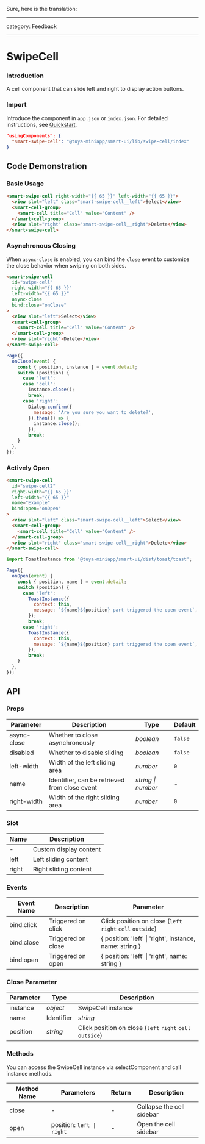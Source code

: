 Sure, here is the translation:

---

category: Feedback

---

# SwipeCell

### Introduction

A cell component that can slide left and right to display action buttons.

### Import

Introduce the component in `app.json` or `index.json`. For detailed instructions, see [Quickstart](/material/smartui?comId=help-getting-started&appType=miniapp).

```json
"usingComponents": {
  "smart-swipe-cell": "@tuya-miniapp/smart-ui/lib/swipe-cell/index"
}
```

## Code Demonstration

### Basic Usage

```html
<smart-swipe-cell right-width="{{ 65 }}" left-width="{{ 65 }}">
  <view slot="left" class="smart-swipe-cell__left">Select</view>
  <smart-cell-group>
    <smart-cell title="Cell" value="Content" />
  </smart-cell-group>
  <view slot="right" class="smart-swipe-cell__right">Delete</view>
</smart-swipe-cell>
```

### Asynchronous Closing

When `async-close` is enabled, you can bind the `close` event to customize the close behavior when swiping on both sides.

```html
<smart-swipe-cell
  id="swipe-cell"
  right-width="{{ 65 }}"
  left-width="{{ 65 }}"
  async-close
  bind:close="onClose"
>
  <view slot="left">Select</view>
  <smart-cell-group>
    <smart-cell title="Cell" value="Content" />
  </smart-cell-group>
  <view slot="right">Delete</view>
</smart-swipe-cell>
```

```js
Page({
  onClose(event) {
    const { position, instance } = event.detail;
    switch (position) {
      case 'left':
      case 'cell':
        instance.close();
        break;
      case 'right':
        Dialog.confirm({
          message: 'Are you sure you want to delete?',
        }).then(() => {
          instance.close();
        });
        break;
    }
  },
});
```

### Actively Open

```html
<smart-swipe-cell
  id="swipe-cell2"
  right-width="{{ 65 }}"
  left-width="{{ 65 }}"
  name="Example"
  bind:open="onOpen"
>
  <view slot="left" class="smart-swipe-cell__left">Select</view>
  <smart-cell-group>
    <smart-cell title="Cell" value="Content" />
  </smart-cell-group>
  <view slot="right" class="smart-swipe-cell__right">Delete</view>
</smart-swipe-cell>
```

```js
import ToastInstance from '@tuya-miniapp/smart-ui/dist/toast/toast';

Page({
  onOpen(event) {
    const { position, name } = event.detail;
    switch (position) {
      case 'left':
        ToastInstance({
          context: this,
          message: `${name}${position} part triggered the open event`,
        });
        break;
      case 'right':
        ToastInstance({
          context: this,
          message: `${name}${position} part triggered the open event`,
        });
        break;
    }
  },
});
```

## API

### Props

| Parameter   | Description                                  | Type              | Default |
| ----------- | -------------------------------------------- | ----------------- | ------- |
| async-close | Whether to close asynchronously               | _boolean_         | `false` |
| disabled    | Whether to disable sliding                    | _boolean_         | `false` |
| left-width  | Width of the left sliding area                | _number_          | `0`     |
| name        | Identifier, can be retrieved from close event | _string \| number_| -       |
| right-width | Width of the right sliding area               | _number_          | `0`     |

### Slot

| Name  | Description           |
| ----- | --------------------- |
| -     | Custom display content |
| left  | Left sliding content   |
| right | Right sliding content  |

### Events

| Event Name  | Description   | Parameter                                                  |
| ----------- | ------------- | ---------------------------------------------------------- |
| bind:click  | Triggered on click | Click position on close (`left` `right` `cell` `outside`)   |
| bind:close  | Triggered on close | { position: 'left' \| 'right', instance, name: string }    |
| bind:open   | Triggered on open  | { position: 'left' \| 'right', name: string }             |

### Close Parameter

| Parameter  | Type     | Description                                   |
| ---------- | -------- | --------------------------------------------  |
| instance   | _object_ | SwipeCell instance                            |
| name       | Identifier  | _string_                                     |
| position   | _string_ | Click position on close (`left` `right` `cell` `outside`) |

### Methods

You can access the SwipeCell instance via selectComponent and call instance methods.

| Method Name | Parameters                  | Return | Description           |
| ----------- | --------------------------- | ------ | --------------------- |
| close       | -                           | -      | Collapse the cell sidebar |
| open        | position: `left \| right`   | -      | Open the cell sidebar    |